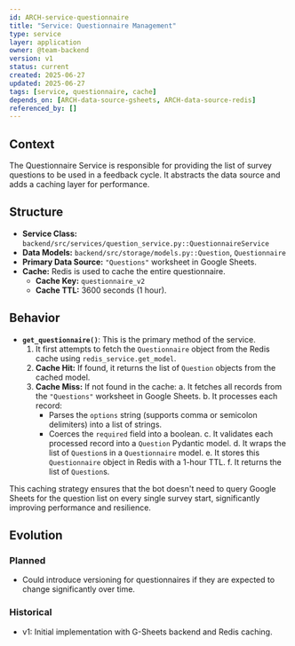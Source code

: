 ```yaml
---
id: ARCH-service-questionnaire
title: "Service: Questionnaire Management"
type: service
layer: application
owner: @team-backend
version: v1
status: current
created: 2025-06-27
updated: 2025-06-27
tags: [service, questionnaire, cache]
depends_on: [ARCH-data-source-gsheets, ARCH-data-source-redis]
referenced_by: []
---
```

## Context
The Questionnaire Service is responsible for providing the list of survey questions to be used in a feedback cycle. It abstracts the data source and adds a caching layer for performance.

## Structure
- **Service Class:** `backend/src/services/question_service.py::QuestionnaireService`
- **Data Models:** `backend/src/storage/models.py::Question`, `Questionnaire`
- **Primary Data Source:** `"Questions"` worksheet in Google Sheets.
- **Cache:** Redis is used to cache the entire questionnaire.
  - **Cache Key:** `questionnaire_v2`
  - **Cache TTL:** 3600 seconds (1 hour).

## Behavior
- **`get_questionnaire()`**: This is the primary method of the service.
  1. It first attempts to fetch the `Questionnaire` object from the Redis cache using `redis_service.get_model`.
  2. **Cache Hit:** If found, it returns the list of `Question` objects from the cached model.
  3. **Cache Miss:** If not found in the cache:
     a. It fetches all records from the `"Questions"` worksheet in Google Sheets.
     b. It processes each record:
        - Parses the `options` string (supports comma or semicolon delimiters) into a list of strings.
        - Coerces the `required` field into a boolean.
     c. It validates each processed record into a `Question` Pydantic model.
     d. It wraps the list of `Question`s in a `Questionnaire` model.
     e. It stores this `Questionnaire` object in Redis with a 1-hour TTL.
     f. It returns the list of `Question`s.

This caching strategy ensures that the bot doesn't need to query Google Sheets for the question list on every single survey start, significantly improving performance and resilience.

## Evolution
### Planned
- Could introduce versioning for questionnaires if they are expected to change significantly over time.

### Historical
- v1: Initial implementation with G-Sheets backend and Redis caching.
